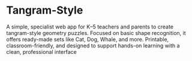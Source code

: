 # Tangram-Style
A simple, specialist web app for K–5 teachers and parents to create tangram-style geometry puzzles. Focused on basic shape recognition, it offers ready-made sets like Cat, Dog, Whale, and more. Printable, classroom-friendly, and designed to support hands-on learning with a clean, professional interface
